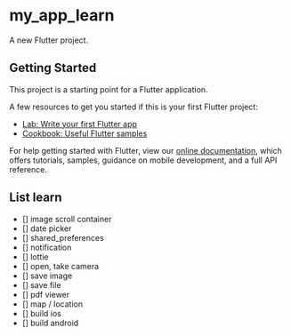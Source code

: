 # my_app_learn

A new Flutter project.

## Getting Started

This project is a starting point for a Flutter application.

A few resources to get you started if this is your first Flutter project:

- [Lab: Write your first Flutter app](https://flutter.dev/docs/get-started/codelab)
- [Cookbook: Useful Flutter samples](https://flutter.dev/docs/cookbook)

For help getting started with Flutter, view our
[online documentation](https://flutter.dev/docs), which offers tutorials,
samples, guidance on mobile development, and a full API reference.

## List learn

- [] image scroll container
- [] date picker
- [] shared_preferences
- [] notification
- [] lottie
- [] open, take camera
- [] save image
- [] save file
- [] pdf viewer
- [] map / location
- [] build ios
- [] build android